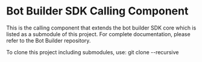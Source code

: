 # Bot Builder SDK Calling Component

This is the calling component that extends the bot builder SDK core which is listed as a submodule of this project. For complete documentation, please refer to the Bot Builder repository. 

To clone this project including submodules, use:
git clone --recursive 
